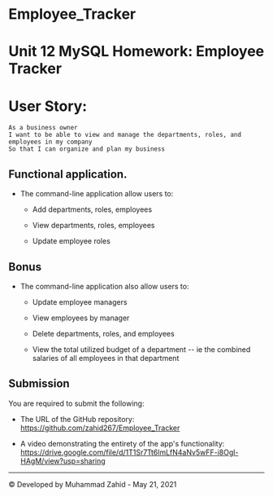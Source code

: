 # Employee_Tracker
# Unit 12 MySQL Homework: Employee Tracker

# User Story:

```
As a business owner
I want to be able to view and manage the departments, roles, and employees in my company
So that I can organize and plan my business
```

## Functional application.

* The command-line application allow users to:

  * Add departments, roles, employees

  * View departments, roles, employees

  * Update employee roles

## Bonus

* The command-line application also allow users to:

  * Update employee managers

  * View employees by manager

  * Delete departments, roles, and employees

  * View the total utilized budget of a department -- ie the combined salaries of all employees in that department

## Submission 

You are required to submit the following:

* The URL of the GitHub repository: https://github.com/zahid267/Employee_Tracker 

* A video demonstrating the entirety of the app's functionality: https://drive.google.com/file/d/1T1Sr7Tt6lmLfN4aNv5wFF-i8Ogl-HAgM/view?usp=sharing

- - -
© Developed by Muhammad Zahid - May 21, 2021
